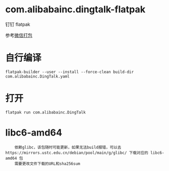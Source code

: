 <!--toc:start-->

# com.alibabainc.dingtalk-flatpak

钉钉 flatpak

参考[微信打包](https://github.com/web1n/wechat-universal-flatpak)

# 自行编译

```
flatpak-builder --user --install --force-clean build-dir com.alibabainc.DingTalk.yaml
```

# 打开

```
flatpak run com.alibabainc.DingTalk
```

# libc6-amd64

```
    依赖glibc，该包随时可能更新，如果无法build报错，可以去 https://mirrors.ustc.edu.cn/debian/pool/main/g/glibc/ 下载对应的 libc6-amd64 包
    需要更改文件下载的URL和sha256sum
```
